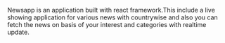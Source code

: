 Newsapp is an application built with react framework.This include a live showing application for various news with countrywise and also you can fetch the news on basis of your interest and categories with realtime update.
